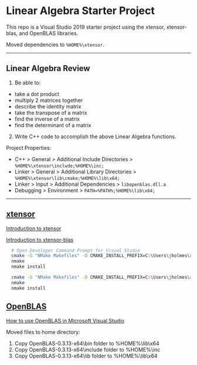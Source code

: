 # Linear Algebra Starter Project

This repo is a Visual Studio 2019 starter project using the xtensor, xtensor-blas, and OpenBLAS libraries.

Moved dependencies to `%HOME%\xtensor`.


---------


## Linear Algebra Review

1. Be able to:

  - take a dot product
  - multiply 2 matrices together
  - describe the identity matrix
  - take the transpose of a matrix
  - find the inverse of a matrix
  - find the determinant of a matrix

2. Write C++ code to accomplish the above Linear Algebra functions.

Project Properties:

- C++ > General > Additional Include Directories > `%HOME%\xtensor\include;%HOME%\inc;`
- Linker > General > Additional Library Directories > `%HOME%\xtensor\lib\cmake;%HOME%\lib\x64;`
- Linker > Input > Additional Dependencies > `libopenblas.dll.a`
- Debugging > Environment > `PATH=%PATH%;%HOME%\lib\x64;`


---------


## [xtensor](https://github.com/xtensor-stack/xtensor)

[Introduction to xtensor](https://xtensor.readthedocs.io/en/latest/index.html)

[Introduction to xtensor-blas](https://xtensor-blas.readthedocs.io/en/latest/usage.html)


```bash
  # Open Developer Command Prompt for Visual Studio
  cmake -G "NMake Makefiles" -D CMAKE_INSTALL_PREFIX=C:\Users\jholmes\xtensor ..
  nmake
  nmake install

  cmake -G "NMake Makefiles" -D CMAKE_INSTALL_PREFIX=C:\Users\jholmes\xtensor -D xtl_DIR=C:\Users\jholmes\xtensor ..
  nmake
  nmake install
```


## [OpenBLAS](https://github.com/xianyi/OpenBLAS/releases/download/v0.3.13/OpenBLAS-0.3.13-x64.zip)

[How to use OpenBLAS in Microsoft Visual Studio](https://github.com/xianyi/OpenBLAS/wiki/How-to-use-OpenBLAS-in-Microsoft-Visual-Studio)

Moved files to home directory:

1. Copy OpenBLAS-0.3.13-x64\bin folder to %HOME%\lib\x64
2. Copy OpenBLAS-0.3.13-x64\include folder to %HOME%\inc
3. Copy OpenBLAS-0.3.13-x64\lib folder to %HOME%\lib\x64


